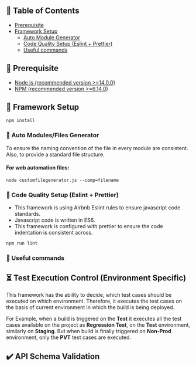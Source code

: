 ## 📝 Table of Contents

-   [Prerequisite](#prerequisite)
-   [Framework Setup](#frameworkSetup)
    -   [Auto Module Generator](#moduleGenerator)
    -   [Code Quality Setup (Eslint + Prettier)](#codeQualitySetup)
    -   [Useful commands](#commands)

## 🧐 Prerequisite <a name = "prerequisite"></a>

-   [Node js (recommended version >=14.0.0)](https://nodejs.org)
-   [NPM (recommended version >=6.14.0)](https://npmjs.com)

## 🏁 Framework Setup <a name = "frameworkSetup"></a>

```
npm install
```

### 📁 Auto Modules/Files Generator <a name = "moduleGenerator"></a>

To ensure the naming convention of the file in every module are consistent. Also, to provide a standard file structure.

#### For web automation files:

```
node customfilegenerator.js --comp=filename
```

### 🥉 Code Quality Setup (Eslint + Prettier) <a name = "codeQualitySetup"></a>

-   This framework is using Airbnb Eslint rules to ensure javascript code standards.
-   Javascript code is written in ES6.
-   This framework is configured with prettier to ensure the code indentation is consistent across.

```
npm run lint
```

### 🚀 Useful commands <a name = "commands"></a>

## ⏳ Test Execution Control (Environment Specific) <a name = "testExecutionControl"></a>

This framework has the ability to decide, which test cases should be executed on which environment. Therefore, it executes the test cases on the basis of current environment in which the build is being deployed.

For Example, when a build is triggered on the **Test** it executes all the test cases available on the project as **Regression Test**, on the **Test** environment, similarly on **Staging**. But when build is finally triggered on **Non-Prod** environment, only the **PVT** test cases are executed.

## ✔️ API Schema Validation <a name = "apiSchemaValidation"></a>


